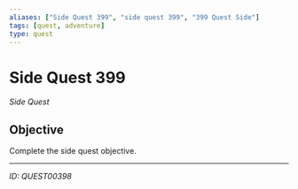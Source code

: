 ```yaml
---
aliases: ["Side Quest 399", "side quest 399", "399 Quest Side"]
tags: [quest, adventure]
type: quest
---
```


# Side Quest 399

*Side Quest*

## Objective
Complete the side quest objective.

---
*ID: QUEST00398*
